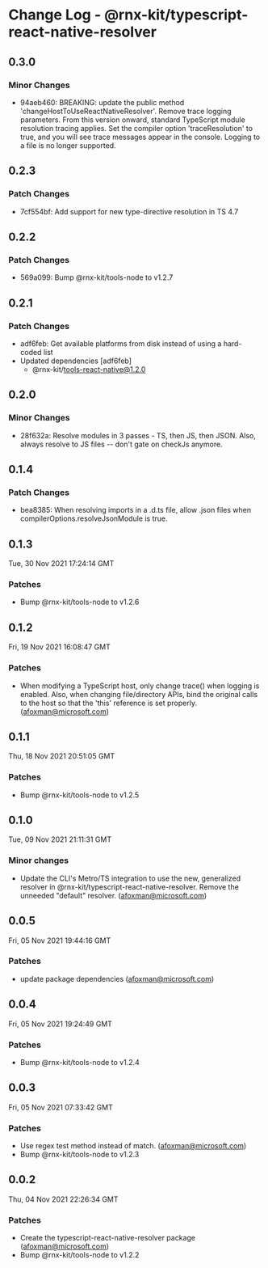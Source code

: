 # Change Log - @rnx-kit/typescript-react-native-resolver

## 0.3.0

### Minor Changes

- 94aeb460: BREAKING: update the public method 'changeHostToUseReactNativeResolver'. Remove
  trace logging parameters. From this version onward, standard TypeScript module
  resolution tracing applies. Set the compiler option 'traceResolution' to true,
  and you will see trace messages appear in the console. Logging to a file is no
  longer supported.

## 0.2.3

### Patch Changes

- 7cf554bf: Add support for new type-directive resolution in TS 4.7

## 0.2.2

### Patch Changes

- 569a099: Bump @rnx-kit/tools-node to v1.2.7

## 0.2.1

### Patch Changes

- adf6feb: Get available platforms from disk instead of using a hard-coded list
- Updated dependencies [adf6feb]
  - @rnx-kit/tools-react-native@1.2.0

## 0.2.0

### Minor Changes

- 28f632a: Resolve modules in 3 passes - TS, then JS, then JSON. Also, always resolve to JS files -- don't gate on checkJs anymore.

## 0.1.4

### Patch Changes

- bea8385: When resolving imports in a .d.ts file, allow .json files when compilerOptions.resolveJsonModule is true.

## 0.1.3

Tue, 30 Nov 2021 17:24:14 GMT

### Patches

- Bump @rnx-kit/tools-node to v1.2.6

## 0.1.2

Fri, 19 Nov 2021 16:08:47 GMT

### Patches

- When modifying a TypeScript host, only change trace() when logging is enabled. Also, when changing file/directory APIs, bind the original calls to the host so that the 'this' reference is set properly. (afoxman@microsoft.com)

## 0.1.1

Thu, 18 Nov 2021 20:51:05 GMT

### Patches

- Bump @rnx-kit/tools-node to v1.2.5

## 0.1.0

Tue, 09 Nov 2021 21:11:31 GMT

### Minor changes

- Update the CLI's Metro/TS integration to use the new, generalized resolver in @rnx-kit/typescript-react-native-resolver. Remove the unneeded "default" resolver. (afoxman@microsoft.com)

## 0.0.5

Fri, 05 Nov 2021 19:44:16 GMT

### Patches

- update package dependencies (afoxman@microsoft.com)

## 0.0.4

Fri, 05 Nov 2021 19:24:49 GMT

### Patches

- Bump @rnx-kit/tools-node to v1.2.4

## 0.0.3

Fri, 05 Nov 2021 07:33:42 GMT

### Patches

- Use regex test method instead of match. (afoxman@microsoft.com)
- Bump @rnx-kit/tools-node to v1.2.3

## 0.0.2

Thu, 04 Nov 2021 22:26:34 GMT

### Patches

- Create the typescript-react-native-resolver package (afoxman@microsoft.com)
- Bump @rnx-kit/tools-node to v1.2.2
